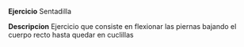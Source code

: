 **Ejercicio**
    Sentadilla

**Descripcion**
    Ejercicio que consiste en flexionar las piernas bajando el cuerpo recto hasta quedar en cuclillas
